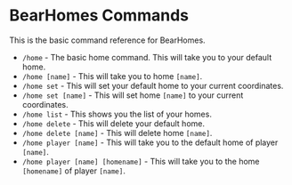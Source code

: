 BearHomes Commands
==================

This is the basic command reference for BearHomes.

 * `/home` - The basic home command. This will take you to your default home.
 * `/home [name]` - This will take you to home `[name]`.
 * `/home set` - This will set your default home to your current coordinates.
 * `/home set [name]` - This will set home `[name]` to your current coordinates.
 * `/home list` - This shows you the list of your homes.
 * `/home delete` - This will delete your default home.
 * `/home delete [name]` - This will delete home `[name]`.
 * `/home player [name]` - This will take you to the default home of player `[name]`.
 * `/home player [name] [homename]` - This will take you to the home `[homename]` of player `[name]`.
